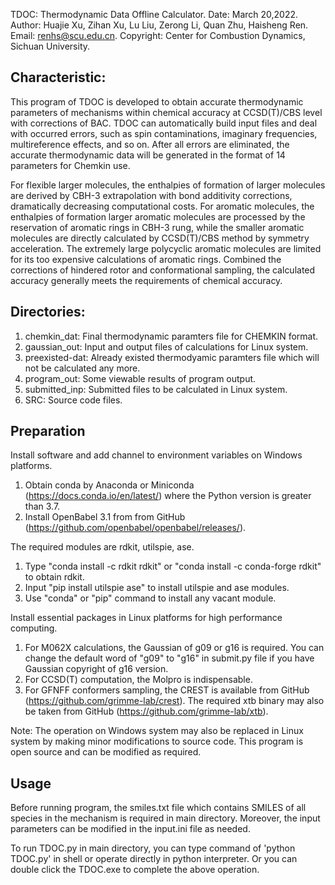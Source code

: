 TDOC: Thermodynamic Data Offline Calculator. 
Date: March 20,2022.
Author: Huajie Xu, Zihan Xu, Lu Liu, Zerong Li, Quan Zhu, Haisheng Ren.
Email: renhs@scu.edu.cn.
Copyright: Center for Combustion Dynamics, Sichuan University.


## Characteristic:
This program of TDOC is developed to obtain accurate thermodynamic parameters of mechanisms within chemical accuracy at CCSD(T)/CBS level with corrections of BAC. 
TDOC can automatically build input files and deal with occurred errors, such as spin contaminations, imaginary frequencies, multireference effects, and so on. After all errors are eliminated, the accurate thermodynamic data will be generated in the format of 14 parameters for Chemkin use.

For flexible larger molecules, the enthalpies of formation of larger molecules are derived by CBH-3 extrapolation with bond additivity corrections, dramatically decreasing computational costs. For aromatic molecules, the enthalpies of formation larger aromatic molecules are processed by the reservation of aromatic rings in CBH-3 rung, while the smaller aromatic molecules are directly calculated by CCSD(T)/CBS method by symmetry acceleration. The extremely large polycyclic aromatic molecules are limited for its too expensive calculations of aromatic rings. Combined the corrections of hindered rotor and conformational sampling, the calculated accuracy generally meets the requirements of chemical accuracy.


## Directories:

1. chemkin_dat: Final thermodynamic paramters file for CHEMKIN format.
2. gaussian_out: Input and output files of calculations for Linux system.
3. preexisted-dat: Already existed thermodyamic paramters file which will not be calculated any more.
4. program_out: Some viewable results of program output.
5. submitted_inp: Submitted files to be calculated in Linux system.
6. SRC: Source code files.


## Preparation

Install software and add channel to environment variables on Windows platforms.
1. Obtain conda by Anaconda or Miniconda (https://docs.conda.io/en/latest/) where the Python version is greater than 3.7.
2. Install OpenBabel 3.1 from from GitHub (https://github.com/openbabel/openbabel/releases/).

The required modules are rdkit, utilspie, ase.
1. Type "conda install -c rdkit rdkit" or "conda install -c conda-forge rdkit" to obtain rdkit.
2. Input "pip install utilspie ase" to install utilspie and ase modules.
3. Use "conda" or "pip" command to install any vacant module.

Install essential packages in Linux platforms for high performance computing.
1. For M062X calculations, the Gaussian of g09 or g16 is required. You can change the  default word of "g09" to "g16" in submit.py file if you have Gaussian copyright of g16 version.  
2. For CCSD(T) computation, the Molpro is indispensable.
3. For GFNFF conformers sampling, the CREST is available from GitHub (https://github.com/grimme-lab/crest). The required xtb binary may also be taken from GitHub (https://github.com/grimme-lab/xtb).

Note: The operation on Windows system may also be replaced in Linux system by making minor modifications to source code. This program is open source and can be modified as required.


## Usage

Before running  program, the smiles.txt file which contains SMILES of all species in the mechanism is required in main directory. Moreover, the input parameters can be modified in the input.ini file as needed. 

To run TDOC.py in main directory, you can type command of 'python  TDOC.py' in shell or operate directly in python interpreter. Or you can double click the TDOC.exe to complete the above operation.

